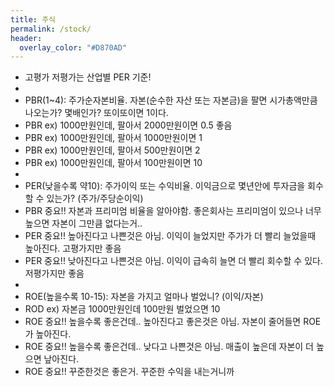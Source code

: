 ```yaml
---
title: 주식
permalink: /stock/
header:
  overlay_color: "#D870AD"
---
```


- 고평가 저평가는 산업별 PER 기준!
- 
- PBR(1~4): 주가순자본비율. 자본(순수한 자산 또는 자본금)을 팔면 시가총액만큼 나오는가? 몇배인가? 또이또이면 1이다.  
- PBR ex) 1000만원인데, 팔아서 2000만원이면 0.5 좋음
- PBR ex) 1000만원인데, 팔아서 1000만원이면 1
- PBR ex) 1000만원인데, 팔아서 500만원이면 2
- PBR ex) 1000만원인데, 팔아서 100만원이면 10
- 
- PER(낮을수록 약10): 주가이익 또는 수익비율. 이익금으로 몇년안에 투자금을 회수할 수 있는가?  (주가/주당순이익) 
- PBR 중요!! 자본과 프리미엄 비율을 알아야함. 좋은회사는 프리미엄이 있으나 너무 높으면 자본이 그만큼 없다는거.. 
- PER 중요!! 높아진다고 나쁜것은 아님. 이익이 늘었지만 주가가 더 빨리 늘었을때 높아진다. 고평가지만 좋음
- PER 중요!! 낮아진다고 나쁜것은 아님. 이익이 급속히 늘면 더 빨리 회수할 수 있다. 저평가지만 좋음
- 
- ROE(높을수록 10-15): 자본을 가지고 얼마나 벌었니? (이익/자본)
- ROD ex) 자본금 1000만원인데 100만원 벌었으면 10
- ROE 중요!! 높을수록 좋은건데.. 높아진다고 좋은것은 아님. 자본이 줄어들면 ROE가 높아진다. 
- ROE 중요!! 높을수록 좋은건데.. 낮다고 나쁜것은 아님. 매출이 높은데 자본이 더 높으면 낲아진다. 
- ROE 중요!! 꾸준한것은 좋은거. 꾸준한 수익을 내는거니까 